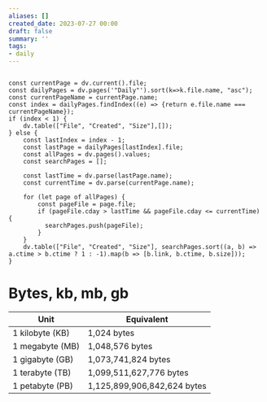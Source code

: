 ```yaml
---
aliases: []
created_date: 2023-07-27 00:00
draft: false
summary: ''
tags:
- daily
---
```


```dataviewjs

const currentPage = dv.current().file;
const dailyPages = dv.pages('"Daily"').sort(k=>k.file.name, "asc");
const currentPageName = currentPage.name;
const index = dailyPages.findIndex((e) => {return e.file.name === currentPageName});
if (index < 1) {
	dv.table(["File", "Created", "Size"],[]);
} else {
	const lastIndex = index - 1;
	const lastPage = dailyPages[lastIndex].file;
	const allPages = dv.pages().values;
	const searchPages = [];
	
	const lastTime = dv.parse(lastPage.name);
	const currentTime = dv.parse(currentPage.name);

	for (let page of allPages) {
		const pageFile = page.file;
		if (pageFile.cday > lastTime && pageFile.cday <= currentTime) {
		  searchPages.push(pageFile);
		}
	}
	dv.table(["File", "Created", "Size"], searchPages.sort((a, b) => a.ctime > b.ctime ? 1 : -1).map(b => [b.link, b.ctime, b.size]));
}

```

# Bytes, kb, mb, gb

| Unit            | Equivalent                  |
|-----------------|-----------------------------|
| 1 kilobyte (KB) | 1,024 bytes                 |
| 1 megabyte (MB) | 1,048,576 bytes             |
| 1 gigabyte (GB) | 1,073,741,824 bytes         |
| 1 terabyte (TB) | 1,099,511,627,776 bytes     |
| 1 petabyte (PB) | 1,125,899,906,842,624 bytes |